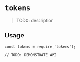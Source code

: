 # `tokens`

> TODO: description

## Usage

```
const tokens = require('tokens');

// TODO: DEMONSTRATE API
```
